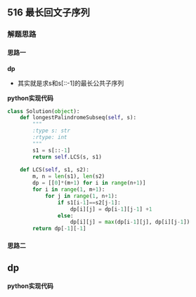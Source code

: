 ## 516 最长回文子序列



### 解题思路
#### 思路一
**dp**
- 其实就是求s和s[::-1]的最长公共子序列

**python实现代码**
```python
class Solution(object):
    def longestPalindromeSubseq(self, s):
        """
        :type s: str
        :rtype: int
        """
        s1 = s[::-1]
        return self.LCS(s, s1)
    
    def LCS(self, s1, s2):
        m, n = len(s1), len(s2)
        dp = [[0]*(m+1) for i in range(n+1)]
        for i in range(1, m+1):
            for j in range(1, n+1):
                if s1[i-1]==s2[j-1]:
                    dp[i][j] = dp[i-1][j-1] +1
                else:
                    dp[i][j] = max(dp[i-1][j], dp[i][j-1])
        return dp[-1][-1]
```
#### 思路二
**dp**
- 

**python实现代码**
```python

```

